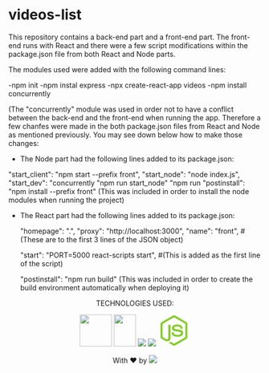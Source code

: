 <h1>videos-list</h1>

<p>This repository contains a back-end part and a front-end part. The front-end runs with React and there were a few script modifications within the package.json file from both React and Node parts.</p>




The modules used were added with the following command lines:

-npm init
-npm instal express
-npx create-react-app videos
-npm install concurrently

(The "concurrently" module was used in order not to have a conflict between the back-end and the front-end when running the app. Therefore a few chanfes were made in the both package.json files from React and Node as mentioned previously. You may see down below how to make those changes:


- The Node part had the following lines added to its package.json:

"start_client": "npm start --prefix front",
    "start_node": "node index.js",
    "start_dev": "concurrently \"npm run start_node\" \"npm run
    "postinstall": "npm install --prefix front"
    (This was included in order to install the node modules when running the project)



- The React part had the following lines added to its package.json:

  "homepage": ".",
  "proxy": "http://localhost:3000",
  "name": "front",
  #(These are to the first 3 lines of the JSON object)
  
  "start": "PORT=5000 react-scripts start",
  #(This is added as the first line of the script)

  "postinstall": "npm run build"
  (This was included in order to create the build environment automatically when deploying it)


<div align="center">
  

TECHNOLOGIES USED:

<a><img src="https://upload.wikimedia.org/wikipedia/commons/thumb/6/61/HTML5_logo_and_wordmark.svg/2048px-HTML5_logo_and_wordmark.svg.png" style="width: 64px; height: 64px;" /></a>
<a><img src="https://upload.wikimedia.org/wikipedia/commons/thumb/d/d5/CSS3_logo_and_wordmark.svg/1452px-CSS3_logo_and_wordmark.svg.png" style="width: 44px; height: 64px;" /></a>
<a target="_blank" href="https://developer.mozilla.org/en-US/docs/Web/JavaScript"><img src="https://upload.wikimedia.org/wikipedia/commons/thumb/6/6a/JavaScript-logo.png/64px-JavaScript-logo.png" /></a>
<a href="https://reactjs.org/" target="_blank"><img src="https://upload.wikimedia.org/wikipedia/commons/thumb/a/a7/React-icon.svg/64px-React-icon.svg.png" /></a>
<a href="https://nodejs.org/"><img src="https://raw.githubusercontent.com/devicons/devicon/master/icons/nodejs/nodejs-original.svg" style="width: 64px; height: 64px;" /></a>


</div>



<p align="center">With ❤ by <img src=https://img.shields.io/badge/-dotExtension-black /> <p/>
